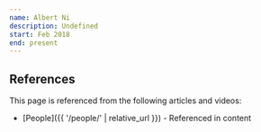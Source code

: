 ```yaml
---
name: Albert Ni
description: Undefined
start: Feb 2018
end: present
---
```


## References

This page is referenced from the following articles and videos:

- [People]({{ '/people/' | relative_url }}) - Referenced in content